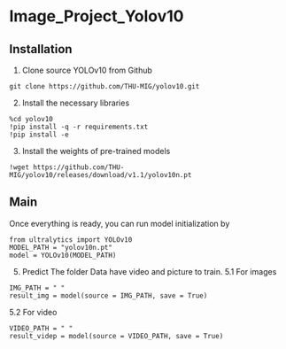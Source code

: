 # Image_Project_Yolov10

## Installation
1. Clone source YOLOv10 from Github
```
git clone https://github.com/THU-MIG/yolov10.git
```
2. Install the necessary libraries
```
%cd yolov10
!pip install -q -r requirements.txt
!pip install -e
```
3. Install the weights of pre-trained models
```
!wget https://github.com/THU-MIG/yolov10/releases/download/v1.1/yolov10n.pt
```
## Main
Once everything is ready, you can run model initialization by 
```
from ultralytics import YOLOv10
MODEL_PATH = "yolov10n.pt"
model = YOLOv10(MODEL_PATH)
```
5. Predict
The folder Data have video and picture to train.
5.1 For images
```
IMG_PATH = " "
result_img = model(source = IMG_PATH, save = True)
```
5.2 For video
```
VIDEO_PATH = " "
result_videp = model(source = VIDEO_PATH, save = True)
```
